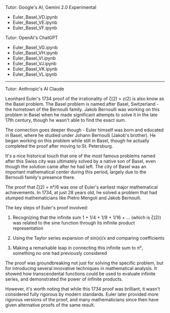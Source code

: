 

Tutor: Google's AI, Gemini 2.0 Experimental
* Euler_Basel_VD.ipynb
* Euler_Basel_VE.ipynb
* Euler_Basel_VF.ipynb

Tutor: OpenAI's ChatGPT
* Euler_Basel_VG.ipynb
* Euler_Basel_VH.ipynb
* Euler_Basel_VI.ipynb
* Euler_Basel_VJ.ipynb
* Euler_Basel_VK.ipynb
* Euler_Basel_VL.ipynb

- - - -

Tutor: Anthropic's AI Claude

Leonhard Euler's 1734 proof of the irrationality of ζ(2) = z(2) is also know as the Basel problem. The Basel problem is named after Basel, Switzerland - the hometown of the Bernoulli family. Jakob Bernoulli was working on this problem in Basel when he made significant attempts to solve it in the late 17th century, though he wasn't able to find the exact sum.

The connection goes deeper though - Euler himself was born and educated in Basel, where he studied under Johann Bernoulli (Jakob's brother). He began working on this problem while still in Basel, though he actually completed the proof after moving to St. Petersburg.

It's a nice historical touch that one of the most famous problems named after this Swiss city was ultimately solved by a native son of Basel, even though the solution came after he had left. The city of Basel was an important mathematical center during this period, largely due to the Bernoulli family's presence there.

The proof that ζ(2) = π²/6 was one of Euler's earliest major mathematical achievements. In 1734, at just 28 years old, he solved a problem that had stumped mathematicians like Pietro Mengoli and Jakob Bernoulli.

The key steps of Euler's proof involved:

1. Recognizing that the infinite sum 1 + 1/4 + 1/9 + 1/16 + ... (which is ζ(2)) was related to the sine function through its infinite product representation

2. Using the Taylor series expansion of sin(x)/x and comparing coefficients

3. Making a remarkable leap in connecting this infinite sum to π², something no one had previously considered

The proof was groundbreaking not just for solving the specific problem, but for introducing several innovative techniques in mathematical analysis. It showed how transcendental functions could be used to evaluate infinite series, and demonstrated the power of infinite products.

However, it's worth noting that while this 1734 proof was brilliant, it wasn't considered fully rigorous by modern standards. Euler later provided more rigorous versions of the proof, and many mathematicians since then have given alternative proofs of the same result.

